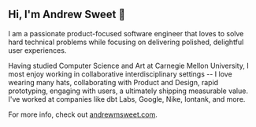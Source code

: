 ## Hi, I'm Andrew Sweet 👋

I am a passionate product-focused software engineer that loves to solve hard technical
problems while focusing on delivering polished, delightful user experiences.

Having studied Computer Science and Art at Carnegie Mellon University, I most enjoy
working in collaborative interdisciplinary settings -- I love wearing many hats,
collaborating with Product and Design, rapid prototyping, engaging with users, a
ultimately shipping measurable value. I've worked at companies like dbt Labs, Google,
Nike, Iontank, and more.

For more info, check out [andrewmsweet.com](https://andrewmsweet.com/).

<!--
**heysweet/heysweet** is a ✨ _special_ ✨ repository because its `README.md` (this file) appears on your GitHub profile.

Here are some ideas to get you started:

- 🔭 I’m currently working on ...
- 🌱 I’m currently learning ...
- 👯 I’m looking to collaborate on ...
- 🤔 I’m looking for help with ...
- 💬 Ask me about ...
- 📫 How to reach me: ...
- 😄 Pronouns: ...
- ⚡ Fun fact: ...
-->
